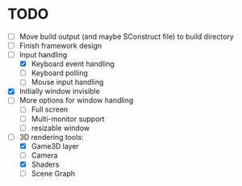 # TODO

- [ ] Move build output (and maybe SConstruct file) to build directory
- [ ] Finish framework design
- [ ] Input handling
  - [x] Keyboard event handling
  - [ ] Keyboard polling
  - [ ] Mouse input handling
- [x] Initially window invisible
- [ ] More options for window handling
  - [ ] Full screen
  - [ ] Multi-monitor support
  - [ ] resizable window
- [ ] 3D rendering tools:
  - [x] Game3D layer
  - [ ] Camera
  - [x] Shaders
  - [ ] Scene Graph
